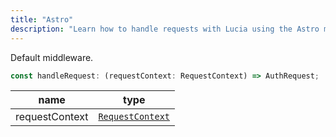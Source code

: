 ```yaml
---
title: "Astro"
description: "Learn how to handle requests with Lucia using the Astro middleware"
---
```


Default middleware.

```ts
const handleRequest: (requestContext: RequestContext) => AuthRequest;
```

| name           | type                                                |
| -------------- | --------------------------------------------------- |
| requestContext | [`RequestContext`](/reference/types#requestcontext) |
